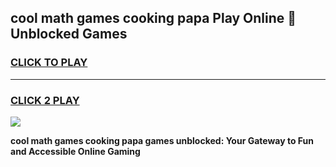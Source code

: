 
## cool math games cooking papa Play Online 👋 Unblocked Games
<h3>
<a href="https://news.freeplayer.one?title=cool_math_games_cooking_papa&ref=17CMG">CLICK TO PLAY</a></h3>
<hr>

<h3>
<a href="https://news.freeplayer.one?title=cool_math_games_cooking_papa&ref=17CMG">CLICK 2 PLAY</a>
  
</h3>

<a href="https://news.freeplayer.one?title=cool_math_games_cooking_papa&ref=17CMG/"><img src="https://clearcache.store/games.png"></a>


**cool math games cooking papa games unblocked: Your Gateway to Fun and Accessible Online Gaming**
